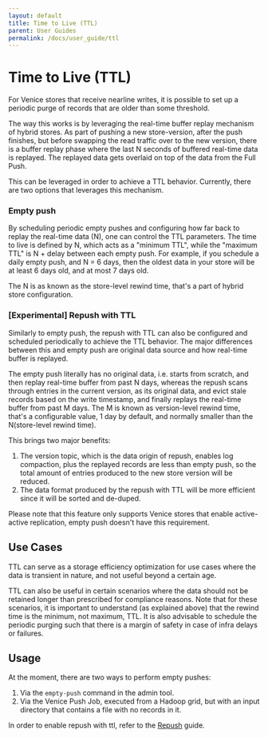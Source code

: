 ```yaml
---
layout: default
title: Time to Live (TTL)
parent: User Guides
permalink: /docs/user_guide/ttl
---
```


# Time to Live (TTL)
For Venice stores that receive nearline writes, it is possible to set up a periodic purge of records that are older than
some threshold.

The way this works is by leveraging the real-time buffer replay mechanism of hybrid stores. As part of pushing a new 
store-version, after the push finishes, but before swapping the read traffic over to the new version, there is a buffer
replay phase where the last N seconds of buffered real-time data is replayed. The replayed data gets overlaid on top of
the data from the Full Push.

This can be leveraged in order to achieve a TTL behavior. Currently, there are two options that leverages this mechanism. 

### Empty push
By scheduling periodic empty pushes and configuring how far back to replay the real-time data (N), one can control the 
TTL parameters. The time to live is defined by N, which acts as a "minimum TTL", while the "maximum TTL" is N + delay 
between each empty push. For example, if you schedule a daily empty push, and N = 6 days, then the oldest data in your 
store will be at least 6 days old, and at most 7 days old.

The N is as known as the store-level rewind time, that's a part of hybrid store configuration.

### [Experimental] Repush with TTL
Similarly to empty push, the repush with TTL can also be configured and scheduled periodically to achieve the TTL behavior.
The major differences between this and empty push are original data source and how real-time buffer is replayed.

The empty push literally has no original data, i.e. starts from scratch, and then replay real-time buffer from past N days,
whereas the repush scans through entries in the current version, as its original data, and evict stale records based on 
the write timestamp, and finally replays the real-time buffer from past M days. The M is known as version-level rewind time,
that's a configurable value, 1 day by default, and normally smaller than the N(store-level rewind time).

This brings two major benefits:
1. The version topic, which is the data origin of repush, enables log compaction, plus the replayed records are less than 
empty push, so the total amount of entries produced to the new store version will be reduced.
2. The data format produced by the repush with TTL will be more efficient since it will be sorted and de-duped.

Please note that this feature only supports Venice stores that enable active-active replication, empty push doesn't have
this requirement.

## Use Cases
TTL can serve as a storage efficiency optimization for use cases where the data is transient in nature, and not useful
beyond a certain age.

TTL can also be useful in certain scenarios where the data should not be retained longer than prescribed for compliance
reasons. Note that for these scenarios, it is important to understand (as explained above) that the rewind time is the 
minimum, not maximum, TTL. It is also advisable to schedule the periodic purging such that there is a margin of safety 
in case of infra delays or failures.

## Usage
At the moment, there are two ways to perform empty pushes:
1. Via the `empty-push` command in the admin tool.
2. Via the Venice Push Job, executed from a Hadoop grid, but with an input directory that contains a file with no 
   records in it.

In order to enable repush with ttl, refer to the [Repush](../ops_guide/repush.md) guide.